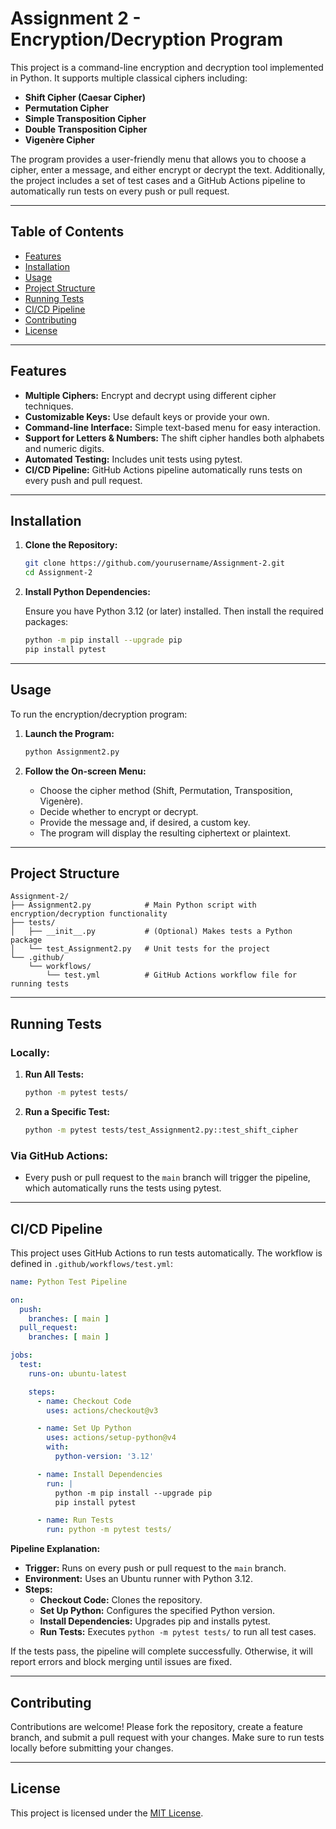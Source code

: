 

# Assignment 2 - Encryption/Decryption Program

This project is a command-line encryption and decryption tool implemented in Python. It supports multiple classical ciphers including:

- **Shift Cipher (Caesar Cipher)**
- **Permutation Cipher**
- **Simple Transposition Cipher**
- **Double Transposition Cipher**
- **Vigenère Cipher**

The program provides a user-friendly menu that allows you to choose a cipher, enter a message, and either encrypt or decrypt the text. Additionally, the project includes a set of test cases and a GitHub Actions pipeline to automatically run tests on every push or pull request.

---

## Table of Contents

- [Features](#features)
- [Installation](#installation)
- [Usage](#usage)
- [Project Structure](#project-structure)
- [Running Tests](#running-tests)
- [CI/CD Pipeline](#cicd-pipeline)
- [Contributing](#contributing)
- [License](#license)

---

## Features

- **Multiple Ciphers:** Encrypt and decrypt using different cipher techniques.
- **Customizable Keys:** Use default keys or provide your own.
- **Command-line Interface:** Simple text-based menu for easy interaction.
- **Support for Letters & Numbers:** The shift cipher handles both alphabets and numeric digits.
- **Automated Testing:** Includes unit tests using pytest.
- **CI/CD Pipeline:** GitHub Actions pipeline automatically runs tests on every push and pull request.

---

## Installation

1. **Clone the Repository:**

   ```bash
   git clone https://github.com/yourusername/Assignment-2.git
   cd Assignment-2
   ```

2. **Install Python Dependencies:**

   Ensure you have Python 3.12 (or later) installed. Then install the required packages:

   ```bash
   python -m pip install --upgrade pip
   pip install pytest
   ```

---

## Usage

To run the encryption/decryption program:

1. **Launch the Program:**

   ```bash
   python Assignment2.py
   ```

2. **Follow the On-screen Menu:**

   - Choose the cipher method (Shift, Permutation, Transposition, Vigenère).
   - Decide whether to encrypt or decrypt.
   - Provide the message and, if desired, a custom key.
   - The program will display the resulting ciphertext or plaintext.

---

## Project Structure

```
Assignment-2/
├── Assignment2.py            # Main Python script with encryption/decryption functionality
├── tests/
│   ├── __init__.py           # (Optional) Makes tests a Python package
│   └── test_Assignment2.py   # Unit tests for the project
└── .github/
    └── workflows/
        └── test.yml          # GitHub Actions workflow file for running tests
```

---

## Running Tests

### **Locally:**

1. **Run All Tests:**

   ```bash
   python -m pytest tests/
   ```

2. **Run a Specific Test:**

   ```bash
   python -m pytest tests/test_Assignment2.py::test_shift_cipher
   ```

### **Via GitHub Actions:**

- Every push or pull request to the `main` branch will trigger the pipeline, which automatically runs the tests using pytest.

---

## CI/CD Pipeline

This project uses GitHub Actions to run tests automatically. The workflow is defined in `.github/workflows/test.yml`:

```yaml
name: Python Test Pipeline

on:
  push:
    branches: [ main ]
  pull_request:
    branches: [ main ]

jobs:
  test:
    runs-on: ubuntu-latest

    steps:
      - name: Checkout Code
        uses: actions/checkout@v3

      - name: Set Up Python
        uses: actions/setup-python@v4
        with:
          python-version: '3.12'

      - name: Install Dependencies
        run: |
          python -m pip install --upgrade pip
          pip install pytest

      - name: Run Tests
        run: python -m pytest tests/
```

**Pipeline Explanation:**

- **Trigger:** Runs on every push or pull request to the `main` branch.
- **Environment:** Uses an Ubuntu runner with Python 3.12.
- **Steps:**
  - **Checkout Code:** Clones the repository.
  - **Set Up Python:** Configures the specified Python version.
  - **Install Dependencies:** Upgrades pip and installs pytest.
  - **Run Tests:** Executes `python -m pytest tests/` to run all test cases.
  
If the tests pass, the pipeline will complete successfully. Otherwise, it will report errors and block merging until issues are fixed.

---

## Contributing

Contributions are welcome! Please fork the repository, create a feature branch, and submit a pull request with your changes. Make sure to run tests locally before submitting your changes.

---

## License

This project is licensed under the [MIT License](LICENSE).

